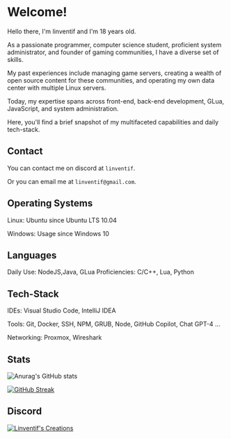 # Welcome!

Hello there, I'm linventif and I'm 18 years old.

As a passionate programmer, computer science student, proficient system administrator, and founder of gaming communities, I have a diverse set of skills.

My past experiences include managing game servers, creating a wealth of open source content for these communities, and operating my own data center with multiple Linux servers.

Today, my expertise spans across front-end, back-end development, GLua, JavaScript, and system administration.

Here, you'll find a brief snapshot of my multifaceted capabilities and daily tech-stack.

## Contact

You can contact me on discord at `linventif`.

Or you can email me at `linventif@gmail.com`.

## Operating Systems

Linux: Ubuntu since Ubuntu LTS 10.04

Windows: Usage since Windows 10

## Languages

Daily Use: NodeJS,Java, GLua 
Proficiencies: C/C++, Lua, Python

## Tech-Stack

IDEs: Visual Studio Code, IntelliJ IDEA

Tools: Git, Docker, SSH, NPM, GRUB, Node, GitHub Copilot, Chat GPT-4 ...

Networking: Proxmox, Wireshark
  
## Stats

<!-- ![Top Langs](https://github-readme-stats.vercel.app/api/top-langs/?username=linventif&layout=normal) -->

![Anurag's GitHub stats](https://github-stats-4zx7fberj-linventif.vercel.app/api?username=linventif&show_icons=true)

[![GitHub Streak](https://github-readme-streak-stats.herokuapp.com/?user=linventif)](https://git.io/streak-stats)

<!-- [![trophy](https://github-profile-troph000) -->

## Discord

[![Linventif's Creations](https://i.imgur.com/Ro6EtDP.png)](https://linv.dev/discord)
